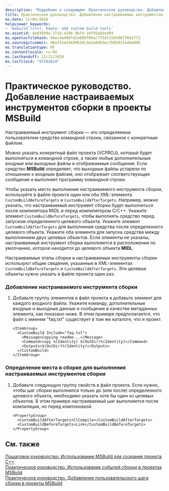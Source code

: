 ```yaml
---
description: 'Подробнее о следующем: Практическое руководство. Добавление настраиваемых инструментов сборки в проекты MSBuild'
title: Практическое руководство. Добавление настраиваемых инструментов сборки в проекты MSBuild
ms.date: 11/04/2016
helpviewer_keywords:
- 'msbuild (c++), howto: add custom build tools'
ms.assetid: de03899a-371d-4396-9bf9-34f45a65e909
ms.openlocfilehash: 66ec4a488fd2a089f09ac775d1150300ff662ff2
ms.sourcegitcommit: d6af41e42699628c3e2e6063ec7b03931a49a098
ms.translationtype: HT
ms.contentlocale: ru-RU
ms.lasthandoff: 12/11/2020
ms.locfileid: "97162824"
---
```

# <a name="how-to-add-custom-build-tools-to-msbuild-projects"></a>Практическое руководство. Добавление настраиваемых инструментов сборки в проекты MSBuild

Настраиваемый инструмент сборки — это определяемое пользователем средство командной строки, связанное с конкретным файлом.

Можно указать конкретный файл проекта (VCPROJ), который будет выполняться в командной строке, а также любые дополнительные входные или выходные файлы и отображаемые сообщения. Если средство **MSBuild** определяет, что выходные файлы устарели по отношению к входным файлам, оно отображает соответствующее сообщение и выполняет программу командной строки.

Чтобы указать место выполнения настраиваемого инструмента сборки, используйте в файле проекта один или оба XML-элемента `CustomBuildBeforeTargets` и `CustomBuildAfterTargets`. Например, можно указать, что настраиваемый инструмент сборки будет выполняться после компилятора MIDL и перед компилятором C/C++. Укажите элемент `CustomBuildBeforeTargets`, чтобы выполнять средство перед запуском определенного целевого объекта. Укажите элемент `CustomBuildAfterTargets` для выполнения средства после определенного целевого объекта. Укажите оба элемента для запуска средства между выполнением двух целевых объектов. Если элементы не указаны, настраиваемый инструмент сборки выполняется в расположении по умолчанию, которое находится до целевого объекта **MIDL**.

Настраиваемые этапы сборки и настраиваемые инструменты сборки используют общие сведения, указанные в XML-элементах `CustomBuildBeforeTargets` и `CustomBuildAfterTargets`. Эти целевые объекты нужно указать в файле проекта один раз.

### <a name="to-add-a-custom-build-tool"></a>Добавление настраиваемого инструмента сборки

1. Добавьте группу элементов в файл проекта и добавьте элемент для каждого входного файла. Укажите команду, дополнительные входные и выходные данные и сообщение в качестве метаданных элемента, как показано ниже. В этом примере предполагается, что файл с именем "faq.txt" существует в том же каталоге, что и проект.

    ```
    <ItemGroup>
      <CustomBuild Include="faq.txt">
        <Message>Copying readme...</Message>
        <Command>copy %(Identity) $(OutDir)%(Identity)</Command>
        <Outputs>$(OutDir)%(Identity)</Outputs>
      </CustomBuild>
    </ItemGroup>
    ```

### <a name="to-define-where-in-the-build-the-custom-build-tools-will-execute"></a>Определение места в сборке для выполнения настраиваемых инструментов сборки

1. Добавьте следующую группу свойств в файл проекта. Если нужно, чтобы шаг сборки выполнялся только до (или после) определенного целевого объекта, необходимо указать хотя бы один из целевых объектов. В этом примере настраиваемый шаг выполняется после компиляции, но перед компоновкой.

    ```
    <PropertyGroup>
      <CustomBuildAfterTargets>ClCompile</CustomBuildAfterTargets>
      <CustomBuildBeforeTargets>Link</CustomBuildBeforeTargets>
    </PropertyGroup>
    ```

## <a name="see-also"></a>См. также

[Пошаговое руководство: Использование MSBuild для создания проекта C++](walkthrough-using-msbuild-to-create-a-visual-cpp-project.md)<br/>
[Практическое руководство. Использование событий сборки в проектах MSBuild](how-to-use-build-events-in-msbuild-projects.md)<br/>
[Практическое руководство. Добавление пользовательского шага сборки в проекты MSBuild](how-to-add-a-custom-build-step-to-msbuild-projects.md)
